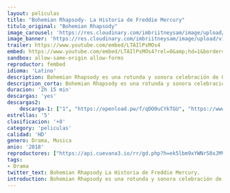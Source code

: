```yaml
---
layout: peliculas
title: "Bohemian Rhapsody- La Historia de Freddie Mercury"
titulo_original: "Bohemian Rhapsody"
image_carousel: 'https://res.cloudinary.com/imbriitneysam/image/upload/v1542066285/boihemia-poster-min.jpg'
image_banner: 'https://res.cloudinary.com/imbriitneysam/image/upload/v1542066286/bohemia-banner-min.jpg'
trailer: https://www.youtube.com/embed/LTAIlPsMOs4
embed: https://www.youtube.com/embed/LTAIlPsMOs4?rel=0&amp;hd=1&border=0&wmode=opaque&enablejsapi=1&modestbranding=1&controls=1&showinfo=1
sandbox: allow-same-origin allow-forms
reproductor: fembed
idioma: 'Latino'
description: Bohemian Rhapsody es una rotunda y sonora celebración de Queen, de su música y de su extraordinario cantante Freddie Mercury, que desafió estereotipos e hizo añicos tradiciones para convertirse en uno de los showmans más queridos del mundo. La película plasma el meteórico ascenso al olimpo de la música de la banda a través de sus icónicas canciones y su revolucionario sonido, su crisis cuando el estilo de vida de Mercury estuvo fuera de control, y su triunfal reunión en la víspera del Live Aid, en la que Mercury, mientras sufría una enfermedad que amenazaba su vida, lidera a la banda en uno de los conciertos de rock más grandes de la historia.
description_corta: Bohemian Rhapsody es una rotunda y sonora celebración de Queen, de su música y de su extraordinario cantante Freddie Mercury, que desafió estereotipos e hizo añicos..
duracion: '2h 15 min'
descargas: 'yes'
descargas2:
    descarga-1: ["1", "https://openload.pw/f/qDO0uCYkTGU", "https://www.google.com/s2/favicons?domain=openload.co","OpenLoad","https://res.cloudinary.com/imbriitneysam/image/upload/v1541473684/mexico.png", "Latino", "HD"]
estrellas: '5'
clasificacion: '+8'
category: 'peliculas'
calidad: 'HD'
genero: Drama, Musica
anio: '2018'
reproductores: ["https://api.cuevana3.io/rr/gd.php?h=ek5lbm9xYWNrS0xJMVp5b21KREk0dFBLbjVkaHhkRGdrOG1jbnBpUnhhS1Z6bUNHcXN2RTZaU1ZxV2w1d1phM3JLeVNoSm1xMDhlN3MzcVRxdGl1dGR1U3FadVkyUT09"]
tags:
- Drama
twitter_text: Bohemian Rhapsody La Historia de Freddie Mercury.
introduction: Bohemian Rhapsody es una rotunda y sonora celebración de Queen, de su música y de su extraordinario cantante Freddie Mercury, que desafió estereotipos e hizo añicos tradiciones para convertirse en uno de los showmans más queridos del mundo. La película..
---
```



 







